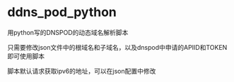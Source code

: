# ddns_pod_python
用python写的DNSPOD的动态域名解析脚本

只需要修改json文件中的根域名和子域名，以及dnspod中申请的APIID和TOKEN即可使用脚本

脚本默认请求获取ipv6的地址，可以在json配置中修改
